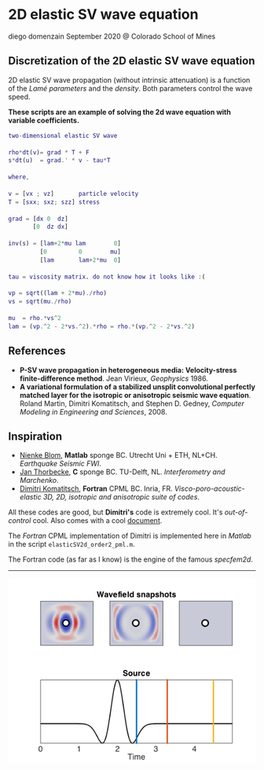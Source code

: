 # 2D elastic SV wave equation
diego domenzain
September 2020 @ Colorado School of Mines

## Discretization of the 2D elastic SV wave equation

2D elastic SV wave propagation (without intrinsic attenuation) is a function of the _Lamé parameters_ and the _density_. Both parameters control the wave speed.

__These scripts are an example of solving the 2d wave equation with variable coefficients.__

```matlab
two-dimensional elastic SV wave

rho*dt(v)= grad * T + F
s*dt(u)  = grad.' * v - tau*T

where,

v = [vx ; vz]       particle velocity
T = [sxx; sxz; szz] stress

grad = [dx 0  dz]
       [0  dz dx]

inv(s) = [lam+2*mu lam        0]
         [0         0        mu]
         [lam       lam+2*mu  0]

tau = viscosity matrix. do not know how it looks like :( 

vp = sqrt((lam + 2*mu)./rho)
vs = sqrt(mu./rho)

mu  = rho.*vs^2
lam = (vp.^2 - 2*vs.^2).*rho = rho.*(vp.^2 - 2*vs.^2)
```

## References

* __P-SV wave propagation in heterogeneous media: Velocity-stress finite-difference method__. Jean Virieux, *Geophysics* 1986.
* __A variational formulation of a stabilized unsplit convolutional perfectly matched layer for the isotropic or anisotropic seismic wave equation__. Roland Martin, Dimitri Komatitsch, and Stephen D. Gedney, *Computer Modeling in Engineering and Sciences*, 2008.

## Inspiration

* [Nienke Blom](https://github.com/Phlos/fd2d-adjoint), __Matlab__ sponge BC. Utrecht Uni + ETH, NL+CH. *Earthquake Seismic FWI*.
* [Jan Thorbecke](https://github.com/JanThorbecke/OpenSource/tree/master/fdelmodc), __C__ sponge BC. TU-Delft, NL. *Interferometry and Marchenko*.
* [Dimitri Komatitsch](https://github.com/geodynamics/seismic_cpml/blob/master/seismic_CPML_2D_isotropic_second_order.f90), __Fortran__ CPML BC. Inria, FR. *Visco-poro-acoustic-elastic 3D, 2D, isotropic and anisotropic suite of codes*.

All these codes are good, but __Dimitri's__ code is extremely cool. It's *out-of-control* cool. Also comes with a cool [document](http://hal.inria.fr/docs/00/07/32/19/PDF/RR-3471.pdf).

The _Fortran_ CPML implementation of Dimitri is implemented here in _Matlab_ in the script ```elasticSV2d_order2_pml.m```.

The Fortran code (as far as I know) is the engine of the famous _specfem2d_.

---

[![](../pics/elastic_2d.png)](./)
